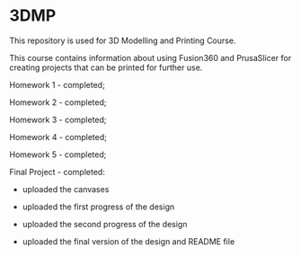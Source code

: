 # 3DMP
This repository is used for 3D Modelling and Printing Course. 

This course contains information about using Fusion360 and PrusaSlicer for creating projects that can be printed for further use.  

Homework 1 - completed;

Homework 2 - completed;

Homework 3 - completed;

Homework 4 - completed;

Homework 5 - completed;

Final Project - completed:

- uploaded the canvases
      
- uploaded the first progress of the design
      
- uploaded the second progress of the design
      
- uploaded the final version of the design and README file
